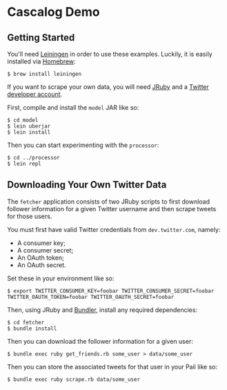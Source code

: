 # Cascalog Demo

## Getting Started

You'll need [Leiningen](https://github.com/technomancy/leiningen) in order to
use these examples. Luckily, it is easily installed via
[Homebrew](http://mxcl.github.io/homebrew/):

```console
$ brew install leiningen
```

If you want to scrape your own data, you will need [JRuby](http://jruby.org/)
and a [Twitter
developer account](https://dev.twitter.com/docs/auth/tokens-devtwittercom).

First, compile and install the `model` JAR like so:

```console
$ cd model
$ lein uberjar
$ lein install
```

Then you can start experimenting with the `processor`:

```console
$ cd ../processor
$ lein repl
```

## Downloading Your Own Twitter Data

The `fetcher` application consists of two JRuby scripts to first download
follower information for a given Twitter username and then scrape tweets for
those users.

You must first have valid Twitter credentials from `dev.twitter.com`, namely:

* A consumer key;
* A consumer secret;
* An OAuth token;
* An OAuth secret.

Set these in your environment like so:

```console
$ export TWITTER_CONSUMER_KEY=foobar TWITTER_CONSUMER_SECRET=foobar TWITTER_OAUTH_TOKEN=foobar TWITTER_OAUTH_SECRET=foobar
```

Then, using JRuby and [Bundler](http://gembundler.com/), install any required
dependencies:

```console
$ cd fetcher
$ bundle install
```

Then you can download the follower information for a given user:

```console
$ bundle exec ruby get_friends.rb some_user > data/some_user
```

Then you can store the associated tweets for that user in your Pail like so:

```console
$ bundle exec ruby scrape.rb data/some_user
```
